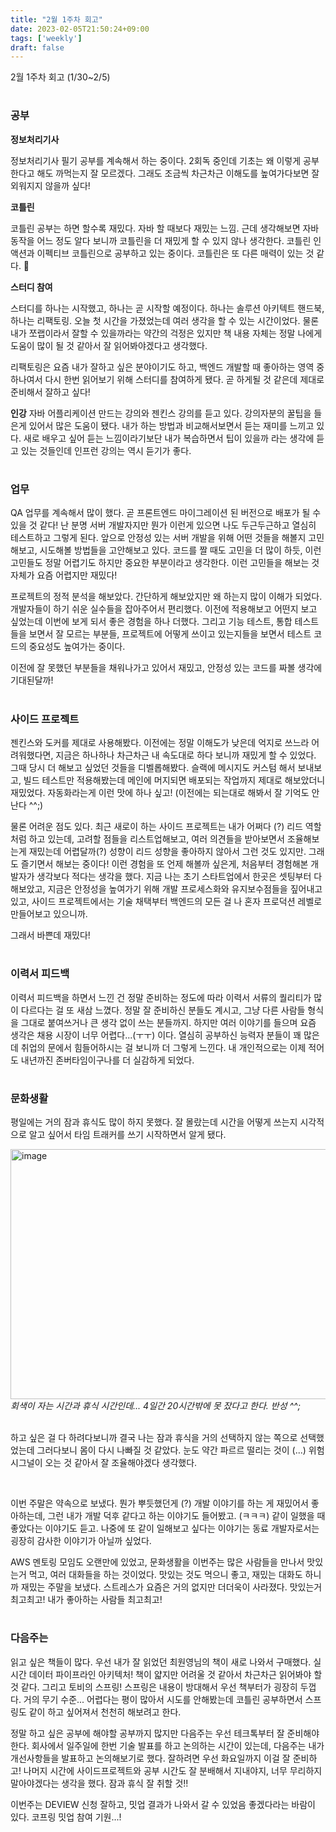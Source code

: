 ```yaml
---
title: "2월 1주차 회고"
date: 2023-02-05T21:50:24+09:00
tags: ['weekly']
draft: false
---
```

2월 1주차 회고 (1/30~2/5)
<!--more--> 

#
### 공부

**정보처리기사**  

정보처리기사 필기 공부를 계속해서 하는 중이다. 2회독 중인데 기초는 왜 이렇게 공부한다고 해도 까먹는지 잘 모르겠다. 그래도 조금씩 차근차근 이해도를 높여가다보면 잘 외워지지 않을까 싶다!

**코틀린**

코틀린 공부는 하면 할수록 재밌다. 자바 할 때보다 재밌는 느낌. 근데 생각해보면 자바 동작을 어느 정도 알다 보니까 코틀린을 더 재밌게 할 수 있지 않나 생각한다.
코틀린 인 액션과 이펙티브 코틀린으로 공부하고 있는 중이다. 코틀린은 또 다른 매력이 있는 것 같다. 🙂

**스터디 참여**

스터디를 하나는 시작했고, 하나는 곧 시작할 예정이다. 하나는 솔루션 아키텍트 핸드북, 하나는 리팩토링. 오늘 첫 시간을 가졌었는데 여러 생각을 할 수 있는 시간이었다.
물론 내가 쪼랩이라서 잘할 수 있을까라는 약간의 걱정은 있지만 책 내용 자체는 정말 나에게 도움이 많이 될 것 같아서 잘 읽어봐야겠다고 생각했다.

리팩토링은 요즘 내가 잘하고 싶은 분야이기도 하고, 백엔드 개발할 때 좋아하는 영역 중 하나여서 다시 한번 읽어보기 위해 스터디를 참여하게 됐다. 곧 하게될 것 같은데 제대로 준비해서 잘하고 싶다!

**인강**
자바 어플리케이션 만드는 강의와 젠킨스 강의를 듣고 있다. 강의자분의 꿀팁을 들은게 있어서 많은 도움이 됐다. 내가 하는 방법과 비교해서보면서 듣는 재미를 느끼고 있다.
새로 배우고 싶어 듣는 느낌이라기보단 내가 복습하면서 팁이 있을까 라는 생각에 듣고 있는 것들인데 인프런 강의는 역시 듣기가 좋다.


#
### 업무

QA 업무를 계속해서 많이 했다. 곧 프론트엔드 마이그레이션 된 버전으로 배포가 될 수 있을 것 같다! 난 분명 서버 개발자지만 뭔가 이런게 있으면 나도 두근두근하고 열심히 테스트하고 그렇게 된다.
앞으로 안정성 있는 서버 개발을 위해 어떤 것들을 해볼지 고민해보고, 시도해볼 방법들을 고안해보고 있다. 코드를 짤 때도 고민을 더 많이 하듯, 이런 고민들도 정말 어렵기도 하지만 중요한 부분이라고 생각한다.
이런 고민들을 해보는 것 자체가 요즘 어렵지만 재밌다!

프로젝트의 정적 분석을 해보았다. 간단하게 해보았지만 왜 하는지 많이 이해가 되었다. 개발자들이 하기 쉬운 실수들을 잡아주어서 편리했다. 이전에 적용해보고 어떤지 보고 싶었는데 이번에 보게 되서 좋은 경험을 하나 더했다.
그리고 기능 테스트, 통합 테스트들을 보면서 잘 모르는 부분들, 프로젝트에 어떻게 쓰이고 있는지들을 보면서 테스트 코드의 중요성도 높여가는 중이다.

이전에 잘 못했던 부분들을 채워나가고 있어서 재밌고, 안정성 있는 코드를 짜볼 생각에 기대된달까!


#
### 사이드 프로젝트
젠킨스와 도커를 제대로 사용해봤다. 이전에는 정말 이해도가 낮은데 억지로 쓰느라 어려워했다면, 지금은 하나하나 차근차근 내 속도대로 하다 보니까 재밌게 할 수 있었다. 그때 당시 더 해보고 싶었던 것들을 디벨롭해봤다.
슬랙에 메시지도 커스텀 해서 보내보고, 빌드 테스트만 적용해봤는데 메인에 머지되면 배포되는 작업까지 제대로 해보았더니 재밌었다. 자동화라는게 이런 맛에 하나 싶고! (이전에는 되는대로 해봐서 잘 기억도 안난다 ^^;)

물론 어려운 점도 있다. 최근 새로이 하는 사이드 프로젝트는 내가 어쩌다 (?) 리드 역할처럼 하고 있는데, 고려할 점들을 리스트업해보고, 여러 의견들을 받아보면서 조율해보는게 재밌는데 어렵달까(?) 
성향이 리드 성향을 좋아하지 않아서 그런 것도 있지만. 그래도 즐기면서 해보는 중이다! 이런 경험을 또 언제 해볼까 싶은게, 처음부터 경험해본 개발자가 생각보다 적다는 생각을 했다.
지금 나는 초기 스타트업에서 한곳은 셋팅부터 다 해보았고, 지금은 안정성을 높여가기 위해 개발 프로세스화와 유지보수점들을 짚어내고 있고, 사이드 프로젝트에서는 기술 채택부터 백엔드의 모든 걸 나 혼자 프로덕션 레벨로 만들어보고 있으니까.

그래서 바쁜데 재밌다! 


#
### 이력서 피드백
이력서 피드백을 하면서 느낀 건 정말 준비하는 정도에 따라 이력서 서류의 퀄리티가 많이 다르다는 걸 또 새삼 느꼈다. 정말 잘 준비하신 분들도 계시고, 그냥 다른 사람들 형식을 그대로 붙여쓰거나 큰 생각 없이 쓰는 분들까지.
하지만 여러 이야기를 들으며 요즘 생각은 채용 시장이 너무 어렵다...(ㅜㅜ) 이다. 열심히 공부하신 능력자 분들이 꽤 많은데 취업의 문에서 힘들어하시는 걸 보니까 더 그렇게 느낀다.
내 개인적으로는 이제 적어도 내년까진 존버타임이구나를 더 실감하게 되었다.


#
### 문화생활
평일에는 거의 잠과 휴식도 많이 하지 못했다. 잘 몰랐는데 시간을 어떻게 쓰는지 시각적으로 알고 싶어서 타임 트래커를 쓰기 시작하면서 알게 됐다.

<div style="text-align:left">
    <img src="/images/weekly/2023-february-1st/week.jpeg" alt="image" width="600px" height="400px" />
</div>
<em>회색이 자는 시간과 휴식 시간인데... 4일간 20시간밖에 못 잤다고 한다. 반성 ^^;</em>

<br>
<br>

하고 싶은 걸 다 하려다보니까 결국 나는 잠과 휴식을 거의 선택하지 않는 쪽으로 선택했었는데 그러다보니 몸이 다시 나빠질 것 같았다. 눈도 약간 파르르 떨리는 것이 (...) 위험 시그널이 오는 것 같아서 잘 조율해야겠다 생각했다.

<br>

이번 주말은 약속으로 보냈다. 뭔가 뿌듯했던게 (?) 개발 이야기를 하는 게 재밌어서 좋아하는데, 그런 내가 개발 덕후 같다고 하는 이야기도 들어봤고. (ㅋㅋㅋ) 같이 일했을 때 좋았다는 이야기도 듣고.
나중에 또 같이 일해보고 싶다는 이야기는 동료 개발자로서는 굉장히 감사한 이야기가 아닐까 싶었다.

AWS 멘토링 모임도 오랜만에 있었고, 문화생활을 이번주는 많은 사람들을 만나서 맛있는거 먹고, 여러 대화들을 하는 것이었다. 맛있는 것도 먹으니 좋고, 재밌는 대화도 하니까 재밌는 주말을 보냈다.
스트레스가 요즘은 거의 없지만 더더욱이 사라졌다. 맛있는거 최고최고! 내가 좋아하는 사람들 최고최고!


#
### 다음주는
읽고 싶은 책들이 많다. 우선 내가 잘 읽었던 최원영님의 책이 새로 나와서 구매했다. 실시간 데이터 파이프라인 아키텍처! 책이 얇지만 어려울 것 같아서 차근차근 읽어봐야 할 것 같다.
그리고 토비의 스프링! 스프링은 내용이 방대해서 우선 책부터가 굉장히 두껍다. 거의 무기 수준... 어렵다는 평이 많아서 시도를 안해봤는데 코틀린 공부하면서 스프링도 같이 하고 싶어져서 천천히 해보려고 한다.

정말 하고 싶은 공부에 해야할 공부까지 많지만 다음주는 우선 테크톡부터 잘 준비해야 한다. 회사에서 일주일에 한번 기술 발표를 하고 논의하는 시간이 있는데, 다음주는 내가 개선사항들을 발표하고 논의해보기로 했다.
잘하려면 우선 화요일까지 이걸 잘 준비하고! 나머지 시간에 사이드프로젝트와 공부 시간도 잘 분배해서 지내야지, 너무 무리하지 말아야겠다는 생각을 했다. 잠과 휴식 잘 취할 것!!

이번주는 DEVIEW 신청 잘하고, 밋업 결과가 나와서 갈 수 있었음 좋겠다라는 바람이 있다. 코프링 밋업 참여 기원...! 